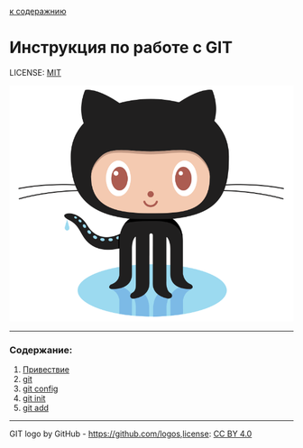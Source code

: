 [ к содеражнию](./read.md)
# Инструкция по работе с GIT

LICENSE: [MIT](./license.md)

![GitHub_logo](Octocat.png)

----

### Содержание:
1. [Привествие](welcome.md)
2. [git](git.md)
3. [git config](config.md)
4. [git init](init.md)
5. [git add](add.md)





----
GIT logo by GitHub -  https://github.com/logos,license: [CC BY 4.0](https://creativecommons.org/licenses/by/4.0/)
